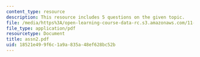 ```yaml
---
content_type: resource
description: This resource includes 5 questions on the given topic.
file: /media/https%3A/open-learning-course-data-rc.s3.amazonaws.com/11-953-comparative-land-use-and-transportation-planning-spring-2006/18521e499f6c1a9a835a48ef628bc52b_assn2.pdf
file_type: application/pdf
resourcetype: Document
title: assn2.pdf
uid: 18521e49-9f6c-1a9a-835a-48ef628bc52b
---
```

